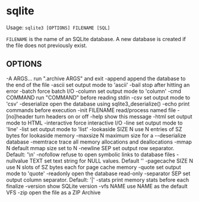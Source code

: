 # sqlite

Usage: `sqlite3 [OPTIONS] FILENAME [SQL]`

`FILENAME` is the name of an SQLite database.
A new database is created if the file does not previously exist.


## OPTIONS

-A ARGS...           run ".archive ARGS" and exit
-append              append the database to the end of the file
-ascii               set output mode to 'ascii'
-bail                stop after hitting an error
-batch               force batch I/O
-column              set output mode to 'column'
-cmd COMMAND         run "COMMAND" before reading stdin
-csv                 set output mode to 'csv'
-deserialize         open the database using sqlite3_deserialize()
-echo                print commands before execution
-init FILENAME       read/process named file
-[no]header          turn headers on or off
-help                show this message
-html                set output mode to HTML
-interactive         force interactive I/O
-line                set output mode to 'line'
-list                set output mode to 'list'
-lookaside SIZE N    use N entries of SZ bytes for lookaside memory
-maxsize N           maximum size for a --deserialize database
-memtrace            trace all memory allocations and deallocations
-mmap N              default mmap size set to N
-newline SEP         set output row separator. Default: '\n'
-nofollow            refuse to open symbolic links to database files
-nullvalue TEXT      set text string for NULL values. Default ''
-pagecache SIZE N    use N slots of SZ bytes each for page cache memory
-quote               set output mode to 'quote'
-readonly            open the database read-only
-separator SEP       set output column separator. Default: '|'
-stats               print memory stats before each finalize
-version             show SQLite version
-vfs NAME            use NAME as the default VFS
-zip                 open the file as a ZIP Archive
